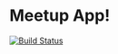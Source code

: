 # Meetup App! 

[![Build Status](https://travis-ci.org/travis-ci/travis-web.svg?branch=master)](https://travis-ci.org/travis-ci/travis-web)